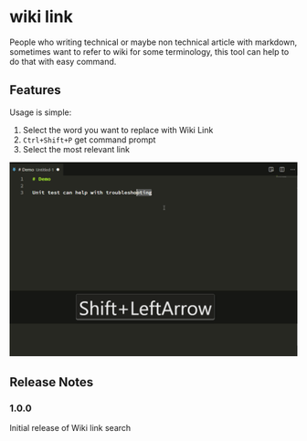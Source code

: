 # wiki link

People who writing technical or maybe non technical article with markdown, sometimes want to refer to wiki for some terminology, this tool can help to do that with easy command.

## Features

Usage is simple:
1. Select the word you want to replace with Wiki Link
2. `Ctrl+Shift+P` get command prompt
3. Select the most relevant link

![feature X](images/wiki-link-extension.gif)

## Release Notes

### 1.0.0

Initial release of Wiki link search
